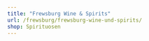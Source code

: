 ```yaml
---
title: "Frewsburg Wine & Spirits"
url: /frewsburg/frewsburg-wine-und-spirits/
shop: Spirituosen
---
```

